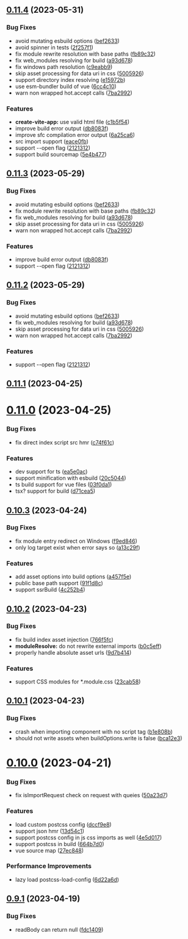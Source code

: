 ## [0.11.4](https://github.com/linhuibin98/unbundle/compare/v0.11.1...v0.11.4) (2023-05-31)


### Bug Fixes

* avoid mutating esbuild options ([bef2633](https://github.com/linhuibin98/unbundle/commit/bef2633d9fce57743d36444342d6975606f70c24))
* avoid spinner in tests ([2f257f1](https://github.com/linhuibin98/unbundle/commit/2f257f1868c0c39048b2658665ead510eff1f54b))
* fix module rewrite resolution with base paths ([fb89c32](https://github.com/linhuibin98/unbundle/commit/fb89c3296539c754d27e29c4aead5701acbe31c5))
* fix web_modules resolving for build ([a93d678](https://github.com/linhuibin98/unbundle/commit/a93d678067ab945f74bc25bcdf5d8332f3d9839e))
* fix windows path resolution ([c9eabb9](https://github.com/linhuibin98/unbundle/commit/c9eabb95174fc4dfcfdbc056a390457bcb949560))
* skip asset processing for data uri in css ([5005926](https://github.com/linhuibin98/unbundle/commit/5005926eefd94d3d72f82a81f4171be9f1351368))
* support directory index resolving ([e15972b](https://github.com/linhuibin98/unbundle/commit/e15972bd0d5a99c3e62b918215c35d7f44662d1e))
* use esm-bundler build of vue ([6cc4c10](https://github.com/linhuibin98/unbundle/commit/6cc4c101f0653d0952c20070e6b07c0c55aa08bb))
* warn non wrapped hot.accept calls ([7ba2992](https://github.com/linhuibin98/unbundle/commit/7ba29928db25d3198dbf30906b1f8c9507ae49af))


### Features

* **create-vite-app:** use valid html file ([c1b5f54](https://github.com/linhuibin98/unbundle/commit/c1b5f54e304f0765af90a7fc4281d3f265011144))
* improve build error output ([db8083f](https://github.com/linhuibin98/unbundle/commit/db8083f1d12b9ddf93531263d7bec8abd8d40972))
* improve sfc compilation error output ([6a25ca6](https://github.com/linhuibin98/unbundle/commit/6a25ca67664944383279e37ef2eeb7a616884f9a))
* src import support ([eace0fb](https://github.com/linhuibin98/unbundle/commit/eace0fb556c86090a666d02ffe6bf922169614ad))
* support --open flag ([2121312](https://github.com/linhuibin98/unbundle/commit/2121312d007d6da4c0b7db5ecda4e8da08507501))
* support build sourcemap ([5e4b477](https://github.com/linhuibin98/unbundle/commit/5e4b47793612209f009390acc88314e5cb05953e))



## [0.11.3](https://github.com/linhuibin98/unbundle/compare/v0.11.1...v0.11.3) (2023-05-29)


### Bug Fixes

* avoid mutating esbuild options ([bef2633](https://github.com/linhuibin98/unbundle/commit/bef2633d9fce57743d36444342d6975606f70c24))
* fix module rewrite resolution with base paths ([fb89c32](https://github.com/linhuibin98/unbundle/commit/fb89c3296539c754d27e29c4aead5701acbe31c5))
* fix web_modules resolving for build ([a93d678](https://github.com/linhuibin98/unbundle/commit/a93d678067ab945f74bc25bcdf5d8332f3d9839e))
* skip asset processing for data uri in css ([5005926](https://github.com/linhuibin98/unbundle/commit/5005926eefd94d3d72f82a81f4171be9f1351368))
* warn non wrapped hot.accept calls ([7ba2992](https://github.com/linhuibin98/unbundle/commit/7ba29928db25d3198dbf30906b1f8c9507ae49af))


### Features

* improve build error output ([db8083f](https://github.com/linhuibin98/unbundle/commit/db8083f1d12b9ddf93531263d7bec8abd8d40972))
* support --open flag ([2121312](https://github.com/linhuibin98/unbundle/commit/2121312d007d6da4c0b7db5ecda4e8da08507501))



## [0.11.2](https://github.com/linhuibin98/unbundle/compare/v0.11.1...v0.11.2) (2023-05-29)


### Bug Fixes

* avoid mutating esbuild options ([bef2633](https://github.com/linhuibin98/unbundle/commit/bef2633d9fce57743d36444342d6975606f70c24))
* fix web_modules resolving for build ([a93d678](https://github.com/linhuibin98/unbundle/commit/a93d678067ab945f74bc25bcdf5d8332f3d9839e))
* skip asset processing for data uri in css ([5005926](https://github.com/linhuibin98/unbundle/commit/5005926eefd94d3d72f82a81f4171be9f1351368))
* warn non wrapped hot.accept calls ([7ba2992](https://github.com/linhuibin98/unbundle/commit/7ba29928db25d3198dbf30906b1f8c9507ae49af))


### Features

* support --open flag ([2121312](https://github.com/linhuibin98/unbundle/commit/2121312d007d6da4c0b7db5ecda4e8da08507501))



## [0.11.1](https://github.com/linhuibin98/unbundle/compare/v0.11.0...v0.11.1) (2023-04-25)



# [0.11.0](https://github.com/linhuibin98/unbundle/compare/v0.10.3...v0.11.0) (2023-04-25)


### Bug Fixes

* fix direct index script src hmr ([c74f61c](https://github.com/linhuibin98/unbundle/commit/c74f61cd35014e4941892a890cff9244116ecaaa))


### Features

* dev support for ts ([ea5e0ac](https://github.com/linhuibin98/unbundle/commit/ea5e0acaca6bdd9ceebeda3c954682c358cfd93d))
* support minification with esbuild ([20c5044](https://github.com/linhuibin98/unbundle/commit/20c5044f0eacc8c354ae3c1e9e47b04b65b35dde))
* ts build support for vue files ([03f0da1](https://github.com/linhuibin98/unbundle/commit/03f0da16f8042b3753c39521f01d41425b2e14ec))
* tsx? support for build ([d71cea5](https://github.com/linhuibin98/unbundle/commit/d71cea586e7aa22eaa11923cc901bcc58d7b1b75))



## [0.10.3](https://github.com/linhuibin98/unbundle/compare/v0.10.2...v0.10.3) (2023-04-24)


### Bug Fixes

* fix module entry redirect on Windows ([f9ed846](https://github.com/linhuibin98/unbundle/commit/f9ed84648abd2ff9c4a5437a660d924132741dfd))
* only log target exist when error says so ([a13c29f](https://github.com/linhuibin98/unbundle/commit/a13c29ff49ab4e07ebcd5413036472a3db72df25))


### Features

* add asset options into build options ([a457f5e](https://github.com/linhuibin98/unbundle/commit/a457f5e3e539d4b257f8af0be0f0ebb88f339044))
* public base path support ([91f1d8c](https://github.com/linhuibin98/unbundle/commit/91f1d8c416ae8bc8dfae576c0c29f29aa6fc23bb))
* support ssrBuild ([4c252b4](https://github.com/linhuibin98/unbundle/commit/4c252b4b864ecacd1bce982375300b40f9589a18))



## [0.10.2](https://github.com/linhuibin98/unbundle/compare/v0.10.1...v0.10.2) (2023-04-23)


### Bug Fixes

* fix build index asset injection ([766f5fc](https://github.com/linhuibin98/unbundle/commit/766f5fcb8a0f216069aa7a98d37b2aba5efd25a8))
* **moduleResolve:** do not rewrite external imports ([b0c5eff](https://github.com/linhuibin98/unbundle/commit/b0c5effc58817c61f5d6ace2388f7348bcaf81cd))
* properly handle absolute asset urls ([9d7b414](https://github.com/linhuibin98/unbundle/commit/9d7b414c978c81e46ba46c36fb6e2fc8c2bd362e))


### Features

* support CSS modules for *.module.css ([23cab58](https://github.com/linhuibin98/unbundle/commit/23cab58580a3f16533b82f0f2d8133f6b61e5bdf))



## [0.10.1](https://github.com/linhuibin98/unbundle/compare/v0.10.0...v0.10.1) (2023-04-23)


### Bug Fixes

* crash when importing component with no script tag ([b1e808b](https://github.com/linhuibin98/unbundle/commit/b1e808b2cb0d6752002e35efff695040f8fc9612))
* should not write assets when buildOptions.write is false ([bca12e3](https://github.com/linhuibin98/unbundle/commit/bca12e3134f19ce053b2d152898f8b287b9ff07b))



# [0.10.0](https://github.com/linhuibin98/unbundle/compare/v0.9.1...v0.10.0) (2023-04-21)


### Bug Fixes

* fix isImportRequest check on request with queies ([50a23d7](https://github.com/linhuibin98/unbundle/commit/50a23d79dc660345df497fc13cbea4929158672d))


### Features

* load custom postcss config ([dccf9e8](https://github.com/linhuibin98/unbundle/commit/dccf9e8c00481142b8f8392d87a4fd753ce4ffbd))
* support json hmr ([13d54c1](https://github.com/linhuibin98/unbundle/commit/13d54c1a6ee9dba986807d51513903802b24904d))
* support postcss config in js css imports as well ([4e5d017](https://github.com/linhuibin98/unbundle/commit/4e5d017327b805c2e3e2115a369e0c41b8a666aa))
* support postcss in build ([664b7d0](https://github.com/linhuibin98/unbundle/commit/664b7d08a5e5b2ff148572a8ebadabc841671abd))
* vue source map ([27ec848](https://github.com/linhuibin98/unbundle/commit/27ec8489bc6041ddb971223a4b50bc333ce691cb))


### Performance Improvements

* lazy load postcss-load-config ([6d22a6d](https://github.com/linhuibin98/unbundle/commit/6d22a6d70a85c2dd83175b348461b1d5c6439b64))



## [0.9.1](https://github.com/linhuibin98/unbundle/compare/v0.9.0...v0.9.1) (2023-04-19)


### Bug Fixes

* readBody can return null ([fdc1409](https://github.com/linhuibin98/unbundle/commit/fdc1409457dd923172358557cdc9a83e25ea8c49))



